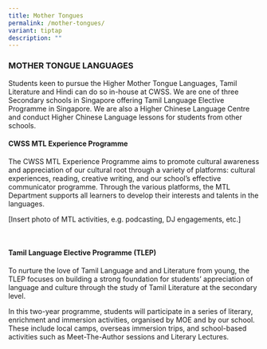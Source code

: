 ```yaml
---
title: Mother Tongues
permalink: /mother-tongues/
variant: tiptap
description: ""
---
```

<h3><strong>MOTHER TONGUE LANGUAGES</strong></h3>
<p>Students keen to pursue the Higher Mother Tongue Languages, Tamil Literature
and Hindi can do so in-house at CWSS. We are one of three Secondary schools
in Singapore offering Tamil Language Elective Programme in Singapore. We
are also a Higher Chinese Language Centre and conduct Higher Chinese Language
lessons for students from other schools.</p>
<h4><strong>CWSS MTL Experience Programme</strong></h4>
<p>The CWSS MTL Experience Programme aims to promote cultural awareness and
appreciation of our cultural root through a variety of platforms: cultural
experiences, reading, creative writing, and our school’s effective communicator
programme. Through the various platforms, the MTL Department supports all
learners to develop their interests and talents in the languages.</p>
<p></p>
<p>[Insert photo of MTL activities, e.g. podcasting, DJ engagements, etc.]</p>
<p>&nbsp;</p>
<h4><strong>Tamil Language Elective Programme (TLEP)</strong></h4>
<p>To nurture the love of Tamil Language and and Literature from young, the
TLEP focuses on building a strong foundation for students’ appreciation
of language and culture through the study of Tamil Literature at the secondary
level.&nbsp;</p>
<p>In this two-year programme, students will participate in a series of literary,
enrichment and immersion activities, organised by MOE and by our school.
These include local camps, overseas immersion trips, and school-based activities
such as Meet-The-Author sessions and Literary Lectures.</p>
<p></p>